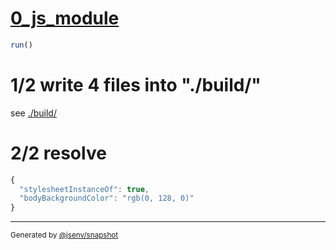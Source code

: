 # [0_js_module](../../import_css_side_effect_build.test.mjs#L24)

```js
run()
```

# 1/2 write 4 files into "./build/"

see [./build/](./build/)

# 2/2 resolve

```js
{
  "stylesheetInstanceOf": true,
  "bodyBackgroundColor": "rgb(0, 128, 0)"
}
```

---

<sub>
  Generated by <a href="https://github.com/jsenv/core/tree/main/packages/independent/snapshot">@jsenv/snapshot</a>
</sub>
